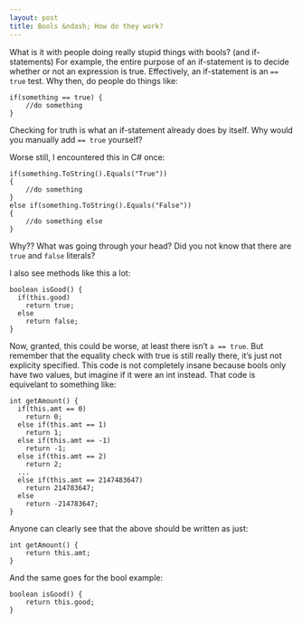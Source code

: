 ```yaml
---
layout: post
title: Bools &ndash; How do they work?
---
```

What is it with people doing really stupid things with bools? (and if-statements) For example, the entire purpose of an if-statement is to decide whether or not an expression is true. Effectively, an if-statement is an `== true` test. Why then, do people do things like:

    if(something == true) {
        //do something
    }

Checking for truth is what an if-statement already does by itself. Why would you manually add `== true` yourself?

Worse still, I encountered this in C# once:

    if(something.ToString().Equals("True"))
    {
        //do something
    }
    else if(something.ToString().Equals("False"))
    {
        //do something else
    }

Why?? What was going through your head? Did you not know that there are `true` and `false` literals?

I also see methods like this a lot:

    boolean isGood() {
      if(this.good)
        return true;
      else
        return false;
    }

Now, granted, this could be worse, at least there isn’t `a == true`. But remember that the equality check with true is still really there, it’s just not explicity specified. This code is not completely insane because bools only have two values, but imagine if it were an int instead. That code is equivelant to something like:

    int getAmount() {
      if(this.amt == 0)
        return 0;
      else if(this.amt == 1)
        return 1;
      else if(this.amt == -1)
        return -1;
      else if(this.amt == 2)
        return 2;
      ...
      else if(this.amt == 2147483647)
        return 214783647;
      else
        return -214783647;
    }

Anyone can clearly see that the above should be written as just:

    int getAmount() {
        return this.amt;
    }
And the same goes for the bool example:

    boolean isGood() {
        return this.good;
    }

